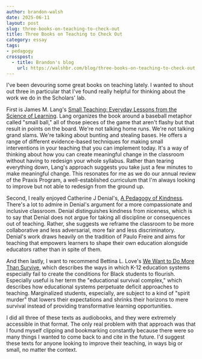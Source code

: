 ```yaml
---
author: brandon-walsh
date: 2025-06-11
layout: post
slug: three-books-on-teaching-to-check-out
title: Three Books on Teaching to Check Out
category: essay
tags:
- pedagogy
crosspost:
  - title: Brandon's blog
    url: https://walshbr.com/blog/three-books-on-teaching-to-check-out
---
```

I've been devouring some great books on teaching lately. I wanted to shout out three in particular that I've found really helpful for thinking about the work we do in the Scholars' lab.

First is James M. Lang's [Small Teaching: Everyday Lessons from the Science of Learning](https://www.wiley.com/en-us/Small+Teaching%3A+Everyday+Lessons+from+the+Science+of+Learning%2C+2nd+Edition-p-9781119755548). Lang organizes the book around a baseball metaphor called "small ball," all of those pieces of the game that aren't flashy but that result in points on the board. We're not talking home runs. We're not talking grand slams. We're talking about bunting and stealing bases. He offers a range of different evidence-based techniques for making small interventions in your teaching that you can implement today. It's a way of thinking about how you can create meaningful change in the classroom without having to redesign your whole syllabus. Rather than tearing everything down, Lang's approach suggests you take just a few minutes to make meaningful change. This resonates for me as we do our annual review of the Praxis Program, a well-established curriculum that I'm always looking to improve but not able to redesign from the ground up. 

Second, I really enjoyed Catherine J Denial's, [A Pedagogy of Kindness](https://www.oupress.com/9780806193854/a-pedagogy-of-kindness/). There's a lot to admire in Denial's argument for a more compassionate and inclusive classroom. Denial distinguishes kindness from niceness, which is to say that Denial does not argue for taking all discipline or consequences out of teaching. Rather, she suggests we reframe the classroom to be more collaborative and less adversarial, more fair and less discriminatory. Denial's work draws heavily on the tradition of Paulo Freire and aims for teaching that empowers learners to shape their own education alongside educators rather than in spite of them.

And then lastly, I want to recommend Bettina L. Love's [We Want to Do More Than Survive](https://www.beacon.org/We-Want-to-Do-More-Than-Survive-P1446.aspx), which describes the ways in which K-12 education systems especially fail to create the conditions for Black students to flourish. Especially useful is her term the "educational survival complex," which describes how educational systems perpetuate deficit approaches to teaching. Marginalized students, especially, are subject to a kind of "spirit murder" that lowers their expectations and shrinks their horizons to mere survival instead of providing transformative learning opportunities.

I did all three of these texts as audiobooks, and they were extremely accessible in that format. The only real problem with that approach was that I found myself clipping and bookmarking constantly because there were so many things I wanted to come back to and cite in the future. I'd suggest these texts for anyone looking to improve their teaching, in ways big or small, no matter the context.
